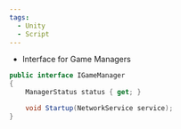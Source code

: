 ```yaml
---
tags:
  - Unity
  - Script
---
```

- Interface for Game Managers
```cs
public interface IGameManager
{
    ManagerStatus status { get; }

    void Startup(NetworkService service);
}

```